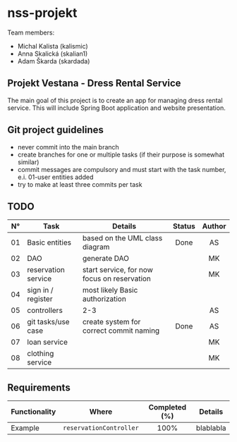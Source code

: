 # nss-projekt

Team members:
- Michal Kalista (kalismic)
- Anna Skalická (skalian1)
- Adam Škarda (skardada)

## Projekt Vestana - Dress Rental Service

The main goal of this project is to create an app for 
managing dress rental service. This will include Spring
Boot application and website presentation.

## Git project guidelines
- never commit into the main branch
- create branches for one or multiple tasks (if their purpose is somewhat similar)
- commit messages are compulsory and must start with the task number, 
  e.i. 01-user entities added
- try to make at least three commits per task

## TODO
| N°  | Task                | Details                                     | Status | Author |
|:---:|---------------------|---------------------------------------------|:------:|:------:|
| 01  | Basic entities      | based on the UML class diagram              |  Done  |   AS   |
| 02  | DAO                 | generate DAO                                |        |   MK   |
| 03  | reservation service | start service, for now focus on reservation |        |   MK   |
| 04  | sign in / register  | most likely Basic authorization             |        |        |
| 05  | controllers         | 2-3                                         |        |   AS   |
| 06  | git tasks/use case  | create system for correct commit naming     |  Done  |   AS   |
| 07  | loan service        |                                             |        |   MK   |
| 08  | clothing service    |                                             |        |   MK   |


## Requirements
<!-- must be displayed per instructions -->

| Functionality | Where                   |  Completed (%)  | Details   |
|---------------|-------------------------|:---------------:|-----------|
| Example       | `reservationController` |      100%       | blablabla |


